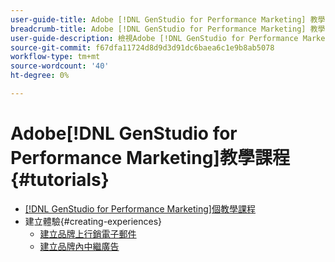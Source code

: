 ```yaml
---
user-guide-title: Adobe [!DNL GenStudio for Performance Marketing] 教學課程
breadcrumb-title: Adobe [!DNL GenStudio for Performance Marketing] 教學課程
user-guide-description: 檢視Adobe [!DNL GenStudio for Performance Marketing]的Experience League教學課程，這是端對端的解決方案，可透過創作AI和智慧型自動化加速並簡化您的內容供應鏈。
source-git-commit: f67dfa11724d8d9d3d91dc6baea6c1e9b8ab5078
workflow-type: tm+mt
source-wordcount: '40'
ht-degree: 0%

---
```



# Adobe[!DNL GenStudio for Performance Marketing]教學課程 {#tutorials}

+ [[!DNL GenStudio for Performance Marketing]個教學課程](overview.md)
+ 建立體驗{#creating-experiences}
   + [建立品牌上行銷電子郵件](./creating-experiences/creating-on-brand-emails.md)
   + [建立品牌內中繼廣告](./creating-experiences/creating-on-meta-ads.md)
